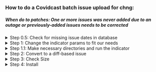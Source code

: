 ### How to do a Covidcast batch issue upload for chng:
##### When do to patches: One or more issues was never added due to an outage or previously-added issues needs to be corrected

<details>
  <summary> Step 0.5: Check for missing issue dates in database </summary>
Example Command: 

```
      select issue, max(time_value) from epimetric_full_v where source="chng" and `signal`="smoothed_outpatient_covid" and time_type="day" and geo_type="state" and issue>=20221201 group by issue; 
```

</details>

<details>
  <summary> Step 1: Change the indicator params to fit our needs </summary>

  + Insert note on File Structure here: 
   + Insert note on drop date here 
  
 We want to chnge the export directory and the indicator drop date. This will give us the data in the place that we want for the date that we need. 
  
Example params
  

```json
  {
  "common": {
    "export_dir": "[name-of-batch]/issue_[YYYYMMDD]/[data_source_name]",
  },
  "indicator": {
    "input_cache_dir": "./cache",
    "input_files": {
      "denom": null,
      "covid": null,
      "flu": null,
      "mixed": null,
      "flu_like": null,
      "covid_like": null
    },
    "start_date": null,
    "end_date": null,
    "drop_date": [Insert drop_date],
    "backfill_dir": "/common/backfill/chng",
    "backfill_merge_day": 0,
    "n_backfill_days": 60,
    "n_waiting_days": 3,
    "se": false,
    "parallel": false,
    "geos": ["state", "msa", "hrr", "county", "hhs", "nation"],
    "weekday": [true, false],
    "types": ["covid","cli","flu"],
    "wip_signal": "",
    "ftp_conn": {
      "host": "{}",
      "user": "{}",
      "pass": "{}",
      "port": "{}"
    }
  }
       
```

</details>

<details>
  <summary> Step 1.1: Make necessary directories and run the indicator </summary>
Make sure to run the indicator using the module instead of the runner: 

```
 env/bin/python -m delphi_changehc
```

</details>

  <details>
    <summary> Step 2: Convert to a diff-based issue </summary>
      We convert to diff-based issues in order to reduce the size of a data patch. If you are patching Cases or Deaths you shoul always perform this step. Otherwise it is user-discretion. You cn create these patches in two ways: using S3 or using the API. 
  
      versions.py
    
 </details>
<details>
  <summary> Step 3: Check Size  </summary>

</details>
<details>
  <summary> Step 4: Install  </summary>

</details>
 
</details>
